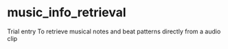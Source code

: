 # music_info_retrieval
Trial entry
To retrieve musical notes and beat patterns directly from a audio clip
